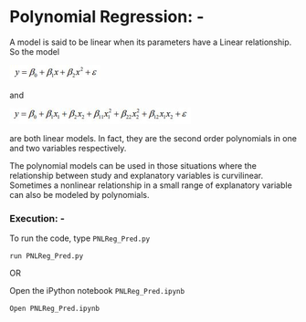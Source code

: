 # Polynomial Regression: -

A model is said to be linear when its parameters have a Linear relationship. So the model

<img src="https://github.com/dPacc/Machine-Learning/blob/master/Regression/Polynomial_Regression/Linear_One.JPG">

and

<img src="https://github.com/dPacc/Machine-Learning/blob/master/Regression/Polynomial_Regression/Linear_Two.JPG">

are both linear models. In fact, they are the second order polynomials in one and two variables respectively.

The polynomial models can be used in those situations where the relationship between study and
explanatory variables is curvilinear. Sometimes a nonlinear relationship in a small range of explanatory
variable can also be modeled by polynomials.


### Execution: -

To run the code, type `PNLReg_Pred.py`

```
run PNLReg_Pred.py
```

OR

Open the iPython notebook `PNLReg_Pred.ipynb`

```
Open PNLReg_Pred.ipynb
```

